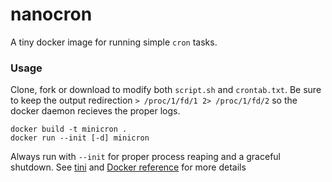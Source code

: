 # nanocron

A tiny docker image for running simple `cron` tasks.

### Usage

Clone, fork or download to modify both `script.sh` and `crontab.txt`. Be sure to keep the output redirection `> /proc/1/fd/1 2> /proc/1/fd/2` so the docker daemon recieves the proper logs.

```
docker build -t minicron .
docker run --init [-d] minicron
```

Always run with `--init` for proper process reaping and a graceful shutdown. See [tini](https://github.com/krallin/tini) and [Docker reference](https://docs.docker.com/engine/reference/commandline/run/) for more details
